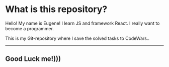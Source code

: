 # What is this repository? #

Hello! My name is Eugene!
I learn JS and framework React.
I really want to become a programmer.

This is my Git-repository where I save the solved tasks to CodeWars..

***

## Good Luck me!))) ##
